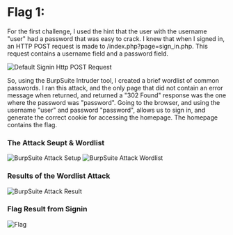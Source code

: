 # Flag 1:
For the first challenge, I used the hint that the user with the username "user" had a password that was easy to crack. I knew that when I signed in, an HTTP POST request is made to /index.php?page=sign\_in.php. This request contains a username field and a password field. 

![Default Signin Http POST Request]("./hacker101PostbookImages/defaultSigninHTTPPost.png")

So, using the BurpSuite Intruder tool, I created a brief wordlist of common passwords. 
I ran this attack, and the only page that did not contain an error message when returned, and returned a "302 Found" response was the one where the password was "password". Going to the browser, and using the username "user" and password "password", allows us to sign in, and generate the correct cookie for accessing the homepage. The homepage contains the flag. 

### The Attack Seupt & Wordlist
![BurpSuite Attack Setup]("./hacker101PostbookImages/basicPasswordAttack.png")
![BurpSuite Attack Wordlist]("./hacker101PostbookImages/basicPasswordAttack2.png")

### Results of the Wordlist Attack
![BurpSuite Attack Result]("./hacker101PostbookImages/basicPasswordAttack4.png")

### Flag Result from Signin
![Flag]("./hacker101PostbookImages/basicPasswordAttackResult.png")
